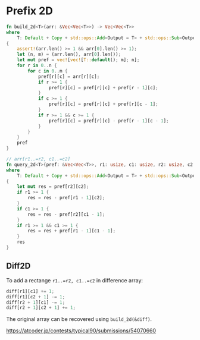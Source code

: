 # Prefix 2D

```rust
fn build_2d<T>(arr: &Vec<Vec<T>>) -> Vec<Vec<T>>
where
    T: Default + Copy + std::ops::Add<Output = T> + std::ops::Sub<Output = T>,
{
    assert!(arr.len() >= 1 && arr[0].len() >= 1);
    let (n, m) = (arr.len(), arr[0].len());
    let mut pref = vec![vec![T::default(); m]; n];
    for r in 0..n {
        for c in 0..m {
            pref[r][c] = arr[r][c];
            if r >= 1 {
                pref[r][c] = pref[r][c] + pref[r - 1][c];
            }
            if c >= 1 {
                pref[r][c] = pref[r][c] + pref[r][c - 1];
            }
            if r >= 1 && c >= 1 {
                pref[r][c] = pref[r][c] - pref[r - 1][c - 1];
            }
        }
    }
    pref
}

// arr[r1..=r2, c1..=c2]
fn query_2d<T>(pref: &Vec<Vec<T>>, r1: usize, c1: usize, r2: usize, c2: usize) -> T
where
    T: Default + Copy + std::ops::Add<Output = T> + std::ops::Sub<Output = T>,
{
    let mut res = pref[r2][c2];
    if r1 >= 1 {
        res = res - pref[r1 - 1][c2];
    }
    if c1 >= 1 {
        res = res - pref[r2][c1 - 1];
    }
    if r1 >= 1 && c1 >= 1 {
        res = res + pref[r1 - 1][c1 - 1];
    }
    res
}
```

## Diff2D

To add a rectange `r1..=r2, c1..=c2` in difference array:

```rust
diff[r1][c1] += 1;
diff[r1][c2 + 1] -= 1;
diff[r2 + 1][c1] -= 1;
diff[r2 + 1][c2 + 1] += 1;
```

The original array can be recovered using `build_2d(&diff)`.

<https://atcoder.jp/contests/typical90/submissions/54070660>